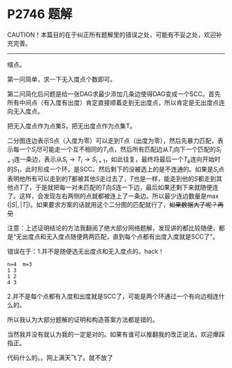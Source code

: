 # P2746 题解

CAUTION！本篇目的在于纠正所有题解里的错误之处，可能有不妥之处，欢迎补充完善。

------------

缩点。

第一问简单，求一下无入度点个数即可。

第二问简化后问题是给一张DAG求最少添加几条边使得DAG变成一个SCC。首先所有中间点（有入度有出度）肯定直接顺着走到无出度点，所以肯定是无出度点连向无入度点。

把无入度点作为点集S，把无出度点作为点集T。

二分图连边表示S点（入度为零）可以走到T点（出度为零），然后先暴力匹配，表示每一个$S_i$尽可能走一个互不相同的$T_i$点，然后所有匹配边从$T_i$向下一个匹配的$S_{i+1}$连一条边，表示从$S_i\to T_i\to S_{i+1}$，如此往复，最终将最后一个$T_k$连向开始时的$S_1$，此时形成一个环，是SCC。然后剩下的没被选上的是不连通的。如果是$S_i$点表明他所有可以走到的$T$都被其他$S$走过去了，$T$也是一样，能走到他的$S$都走到其他点$T$了，于是就把每一对未匹配的$T$向$S$连一下边，最后如果还剩下来就随便连了。这样，会发现左右两侧的点就都被连上了一条边。所以最少连边数量是$\max(|S|,|T|)$。如果要求方案的话就用这个二分图的匹配就行了，~~如果数据大了呢？再见~~

注意：上述证明结论的方法我翻阅了绝大部分网络题解，发现讲的都比较随便，都是“无出度点和无入度点随便两两匹配，直到每个点都有出度入度就是SCC了”。

错误在于：1.并不是随便选无出度点和无入度点的。hack！

```
n=4  m=3
1 3
1 2
4 3
```

2.并不是每个点都有入度和出度就是SCC了，可能是两个环通过一个有向边相连什么的。

所以我认为大部分题解的证明和构造答案方法都是错的。

当然我并没有就认为我的一定是对的。如果有谁可以推翻我的改正说法，欢迎爆踩指正。

代码什么的。。网上满天飞了。就不放了